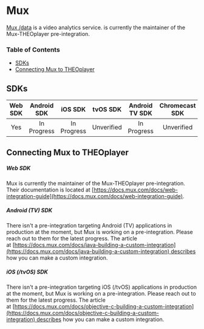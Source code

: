 # Mux

[Mux /data](https://mux.com/data/) is a video analytics service. is currently the maintainer of the Mux-THEOplayer pre-integration.

### Table of Contents
- [SDKs](#sdks)
- [Connecting Mux to THEOplayer](#connecting-mux-to-theoplayer)


## SDKs

| Web SDK | Android SDK | iOS SDK | tvOS SDK| Android TV SDK | Chromecast SDK |
| :-----: | :---------: | :-----: | :--: | :------------: | :------------: |
|   Yes   |     In Progress     |   In Progress   | Unverified  |      In Progress       |      Unverified       |

## Connecting Mux to THEOplayer

##### Web SDK

Mux is currently the maintainer of the Mux-THEOplayer pre-integration. Their documentation is located at [https://docs.mux.com/docs/web-integration-guide](https://docs.mux.com/docs/web-integration-guide).

##### Android (TV) SDK

There isn't a pre-integration targeting Android (TV) applications in production at the moment, but Mux is working on a pre-integration. Please reach out to them for the latest progress. The article at [https://docs.mux.com/docs/java-building-a-custom-integration](https://docs.mux.com/docs/java-building-a-custom-integration) describes how you can make a custom integration.

##### iOS (/tvOS) SDK

There isn't a pre-integration targeting iOS (/tvOS) applications in production at the moment, but Mux is working on a pre-integration. Please reach out to them for the latest progress. The article at [https://docs.mux.com/docs/objective-c-building-a-custom-integration](https://docs.mux.com/docs/objective-c-building-a-custom-integration) describes how you can make a custom integration.